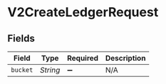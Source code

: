 # V2CreateLedgerRequest


## Fields

| Field              | Type               | Required           | Description        |
| ------------------ | ------------------ | ------------------ | ------------------ |
| `bucket`           | *String*           | :heavy_minus_sign: | N/A                |